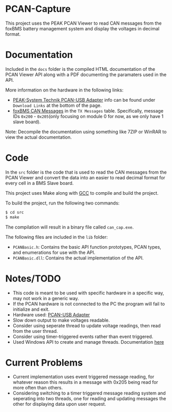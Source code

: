 # PCAN-Capture
This project uses the PEAK PCAN Viewer to read CAN messages from the foxBMS battery management system and display the voltages in decimal format.

# Documentation
Included in the `docs` folder is the compiled HTML documentation of the PCAN Viewer API along with a PDF documenting the paramaters used in the API.

More information on the hardware in the following links:
* [PEAK-System Technik PCAN-USB Adapter](https://phytools.com/collections/usb-interfaces/products/pcan-usb-adapter) info can be found under `Download Links` at the bottom of the page.
* [foxBMS CAN Messages](https://docs.foxbms.org/en/latest/getting_started/communicating/communicating.html) in the `TX Messages` table. Specifically, message IDs `0x200` - `0x205`(only focusing on module 0 for now, as we only have 1 slave board).

Note: Decompile the documentation using something like 7ZIP or WinRAR to view the actual documentation.

# Code
In the `src` folder is the code that is used to read the CAN messages from the PCAN Viewer and convert the data into an easier to read decimal format for every cell in a BMS Slave board.

This project uses Make along with [GCC](https://gcc.gnu.org/) to compile and build the project.

To build the project, run the following two commands:

```bash
$ cd src
$ make
```
The compilation will result in a binary file called `can_cap.exe`.

The following files are included in the `lib` folder:
* `PCANBasic.h`: Contains the basic API function prototypes, PCAN types, and enumerations for use with the API.
* `PCANBasic.dll`: Contains the actual implementation of the API.

# Notes/TODO
* This code is meant to be used with specific hardware in a specific way, may not work in a generic way.
* If the PCAN hardware is not connected to the PC the program will fail to initialize and exit.
* Hardware used: [PCAN-USB Adapter](https://phytools.com/collections/usb-interfaces/products/pcan-usb-adapter)
* Slow down output to make voltages readable.
* Consider using seperate thread to update voltage readings, then read from the user thread.
* Consider using timer-triggered events rather than event triggered.
* Used Windows API to create and manage threads. Documentation [here](https://docs.microsoft.com/en-us/windows/win32/procthread/creating-threads)

# Current Problems
* Current implementation uses event triggered message reading, for whatever reason this results in a message with 0x205 being read for more often than others.
* Considering switching to a timer triggered message reading system and seperating into two threads, one for reading and updating messages the other for displaying data upon user request.
